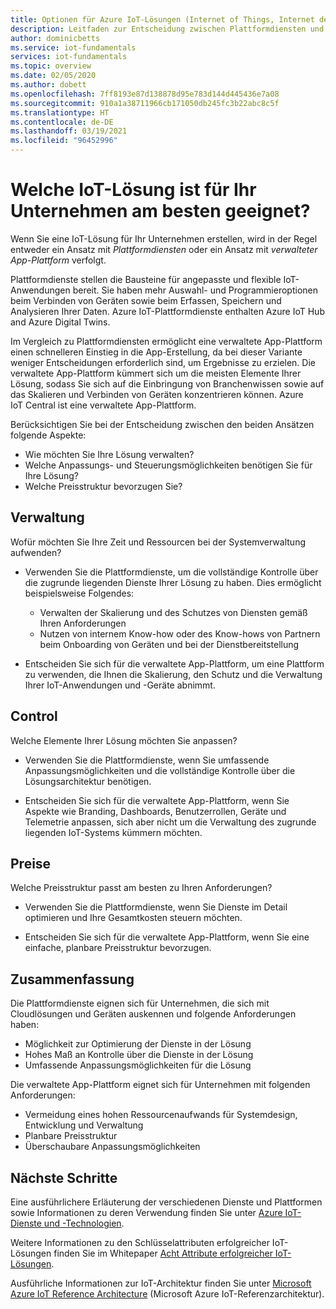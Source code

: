 ```yaml
---
title: Optionen für Azure IoT-Lösungen (Internet of Things, Internet der Dinge)
description: Leitfaden zur Entscheidung zwischen Plattformdiensten und der verwalteten App-Plattform beim Erstellen einer IoT-Lösung. Bei der Variante mit Plattformdiensten werden Dienste wie IoT Hub und Digital Twins als Bausteine verwendet. Bei der Variante mit der verwalteten App-Plattform wird IoT Central verwendet, um einen schnellen Einstieg zu ermöglichen.
author: dominicbetts
ms.service: iot-fundamentals
services: iot-fundamentals
ms.topic: overview
ms.date: 02/05/2020
ms.author: dobett
ms.openlocfilehash: 7ff8193e87d138878d95e783d144d445436e7a08
ms.sourcegitcommit: 910a1a38711966cb171050db245fc3b22abc8c5f
ms.translationtype: HT
ms.contentlocale: de-DE
ms.lasthandoff: 03/19/2021
ms.locfileid: "96452996"
---
```

# <a name="what-is-the-right-iot-solution-for-your-business"></a>Welche IoT-Lösung ist für Ihr Unternehmen am besten geeignet?

Wenn Sie eine IoT-Lösung für Ihr Unternehmen erstellen, wird in der Regel entweder ein Ansatz mit *Plattformdiensten* oder ein Ansatz mit *verwalteter App-Plattform* verfolgt.

Plattformdienste stellen die Bausteine für angepasste und flexible IoT-Anwendungen bereit. Sie haben mehr Auswahl- und Programmieroptionen beim Verbinden von Geräten sowie beim Erfassen, Speichern und Analysieren Ihrer Daten. Azure IoT-Plattformdienste enthalten Azure IoT Hub and Azure Digital Twins.

Im Vergleich zu Plattformdiensten ermöglicht eine verwaltete App-Plattform einen schnelleren Einstieg in die App-Erstellung, da bei dieser Variante weniger Entscheidungen erforderlich sind, um Ergebnisse zu erzielen. Die verwaltete App-Plattform kümmert sich um die meisten Elemente Ihrer Lösung, sodass Sie sich auf die Einbringung von Branchenwissen sowie auf das Skalieren und Verbinden von Geräten konzentrieren können. Azure IoT Central ist eine verwaltete App-Plattform.

Berücksichtigen Sie bei der Entscheidung zwischen den beiden Ansätzen folgende Aspekte:

- Wie möchten Sie Ihre Lösung verwalten?
- Welche Anpassungs- und Steuerungsmöglichkeiten benötigen Sie für Ihre Lösung?
- Welche Preisstruktur bevorzugen Sie?

## <a name="management"></a>Verwaltung

Wofür möchten Sie Ihre Zeit und Ressourcen bei der Systemverwaltung aufwenden? 

- Verwenden Sie die Plattformdienste, um die vollständige Kontrolle über die zugrunde liegenden Dienste Ihrer Lösung zu haben. Dies ermöglicht beispielsweise Folgendes:

    - Verwalten der Skalierung und des Schutzes von Diensten gemäß Ihren Anforderungen
    - Nutzen von internem Know-how oder des Know-hows von Partnern beim Onboarding von Geräten und bei der Dienstbereitstellung

- Entscheiden Sie sich für die verwaltete App-Plattform, um eine Plattform zu verwenden, die Ihnen die Skalierung, den Schutz und die Verwaltung Ihrer IoT-Anwendungen und -Geräte abnimmt.

## <a name="control"></a>Control

Welche Elemente Ihrer Lösung möchten Sie anpassen?

- Verwenden Sie die Plattformdienste, wenn Sie umfassende Anpassungsmöglichkeiten und die vollständige Kontrolle über die Lösungsarchitektur benötigen.

- Entscheiden Sie sich für die verwaltete App-Plattform, wenn Sie Aspekte wie Branding, Dashboards, Benutzerrollen, Geräte und Telemetrie anpassen, sich aber nicht um die Verwaltung des zugrunde liegenden IoT-Systems kümmern möchten.

## <a name="pricing"></a>Preise

Welche Preisstruktur passt am besten zu Ihren Anforderungen?

- Verwenden Sie die Plattformdienste, wenn Sie Dienste im Detail optimieren und Ihre Gesamtkosten steuern möchten.

- Entscheiden Sie sich für die verwaltete App-Plattform, wenn Sie eine einfache, planbare Preisstruktur bevorzugen.

## <a name="summary"></a>Zusammenfassung

Die Plattformdienste eignen sich für Unternehmen, die sich mit Cloudlösungen und Geräten auskennen und folgende Anforderungen haben:

- Möglichkeit zur Optimierung der Dienste in der Lösung
- Hohes Maß an Kontrolle über die Dienste in der Lösung
- Umfassende Anpassungsmöglichkeiten für die Lösung

Die verwaltete App-Plattform eignet sich für Unternehmen mit folgenden Anforderungen:

- Vermeidung eines hohen Ressourcenaufwands für Systemdesign, Entwicklung und Verwaltung
- Planbare Preisstruktur
- Überschaubare Anpassungsmöglichkeiten

## <a name="next-steps"></a>Nächste Schritte

Eine ausführlichere Erläuterung der verschiedenen Dienste und Plattformen sowie Informationen zu deren Verwendung finden Sie unter [Azure IoT-Dienste und -Technologien](iot-services-and-technologies.md).

Weitere Informationen zu den Schlüsselattributen erfolgreicher IoT-Lösungen finden Sie im Whitepaper [Acht Attribute erfolgreicher IoT-Lösungen](https://aka.ms/8attributes).

Ausführliche Informationen zur IoT-Architektur finden Sie unter [Microsoft Azure IoT Reference Architecture](/azure/architecture/reference-architectures/iot) (Microsoft Azure IoT-Referenzarchitektur).